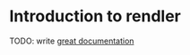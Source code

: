 # Introduction to rendler

TODO: write [great documentation](http://jacobian.org/writing/what-to-write/)
